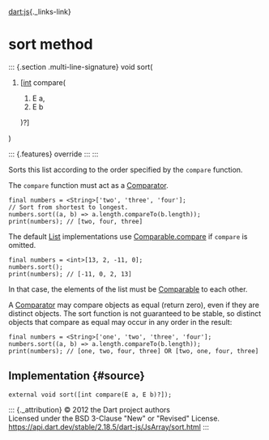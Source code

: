 [dart:js](../../dart-js/dart-js-library){._links-link}

sort method
===========

::: {.section .multi-line-signature}
void sort(

1.  \[[int](../../dart-core/int-class) compare(
    1.  E a,
    2.  E b

    )?\]

)

::: {.features}
override
:::
:::

Sorts this list according to the order specified by the `compare`
function.

The `compare` function must act as a
[Comparator](../../dart-core/comparator).

``` {.language-dart data-language="dart"}
final numbers = <String>['two', 'three', 'four'];
// Sort from shortest to longest.
numbers.sort((a, b) => a.length.compareTo(b.length));
print(numbers); // [two, four, three]
```

The default [List](../../dart-core/list-class) implementations use
[Comparable.compare](../../dart-core/comparable/compare) if `compare` is
omitted.

``` {.language-dart data-language="dart"}
final numbers = <int>[13, 2, -11, 0];
numbers.sort();
print(numbers); // [-11, 0, 2, 13]
```

In that case, the elements of the list must be
[Comparable](../../dart-core/comparable-class) to each other.

A [Comparator](../../dart-core/comparator) may compare objects as equal
(return zero), even if they are distinct objects. The sort function is
not guaranteed to be stable, so distinct objects that compare as equal
may occur in any order in the result:

``` {.language-dart data-language="dart"}
final numbers = <String>['one', 'two', 'three', 'four'];
numbers.sort((a, b) => a.length.compareTo(b.length));
print(numbers); // [one, two, four, three] OR [two, one, four, three]
```

Implementation {#source}
--------------

``` {.language-dart data-language="dart"}
external void sort([int compare(E a, E b)?]);
```

::: {._attribution}
© 2012 the Dart project authors\
Licensed under the BSD 3-Clause \"New\" or \"Revised\" License.\
<https://api.dart.dev/stable/2.18.5/dart-js/JsArray/sort.html>
:::
